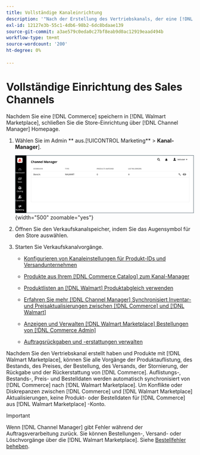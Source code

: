 ```yaml
---
title: Vollständige Kanaleinrichtung
description: '"Nach der Erstellung des Vertriebskanals, der eine [!DNL Commerce] Store-Ansicht zu [!DNL Walmart Marketplace], öffnen Sie den Kanal und schließen Sie die Kanalkonfiguration ab. Starten Sie dann den Prozess, um Produkte hinzuzufügen, Listen, Bestände, Preise und Bestellungen von [!DNL Channel Manager].'''
exl-id: 12127e3b-55c1-4db6-98b2-6dc8bdaae139
source-git-commit: a3ae579c0eda0c27bf8eab9d0ac12919eaad494b
workflow-type: tm+mt
source-wordcount: '200'
ht-degree: 0%

---
```


# Vollständige Einrichtung des Sales Channels

Nachdem Sie eine [!DNL Commerce] speichern in [!DNL Walmart Marketplace], schließen Sie die Store-Einrichtung über [!DNL Channel Manager] Homepage.

1. Wählen Sie im Admin ** aus.[!UICONTROL Marketing** > **Kanal-Manager**].

   ![Verwalten von Kanal-Manager-Stores](assets/channel-manager-setup-first-store.png){width="500" zoomable="yes"}

1. Öffnen Sie den Verkaufskanalspeicher, indem Sie das Augensymbol für den Store auswählen.

1. Starten Sie Verkaufskanalvorgänge.

   - [Konfigurieren von Kanaleinstellungen für Produkt-IDs und Versandunternehmen](settings-overview.md)

   - [Produkte aus Ihrem [!DNL Commerce Catalog] zum Kanal-Manager](add-products-to-channel-store.md)

   - [Produktlisten an [!DNL Walmart] Produktabgleich verwenden](connect-listings-to-marketplace.md)

   - [Erfahren Sie mehr [!DNL Channel Manager] Synchronisiert Inventar- und Preisaktualisierungen zwischen [!DNL Commerce] und [!DNL Walmart]](inventory-and-price-updates.md)

   - [Anzeigen und Verwalten [!DNL Walmart Marketplace] Bestellungen von [!DNL Commerce Admin]](manage-orders.md)

   - [Auftragsrückgaben und -erstattungen verwalten](return-refund-orders.md)

Nachdem Sie den Vertriebskanal erstellt haben und Produkte mit [!DNL Walmart Marketplace], können Sie alle Vorgänge der Produktauflistung, des Bestands, des Preises, der Bestellung, des Versands, der Stornierung, der Rückgabe und der Rückerstattung von [!DNL Commerce]. Auflistungs-, Bestands-, Preis- und Bestelldaten werden automatisch synchronisiert von [!DNL Commerce] nach [!DNL Walmart Marketplace]. Um Konflikte oder Diskrepanzen zwischen [!DNL Commerce] und [!DNL Walmart Marketplace] Aktualisierungen, keine Produkt- oder Bestelldaten für [!DNL Commerce] aus [!DNL Walmart Marketplace] -Konto.

>[!IMPORTANT]
>
>Wenn [!DNL Channel Manager] gibt Fehler während der Auftragsverarbeitung zurück. Sie können Bestellungen-, Versand- oder Löschvorgänge über die [!DNL Walmart Marketplace]. Siehe [Bestellfehler beheben](process-orders.md#fix-order-errors).
